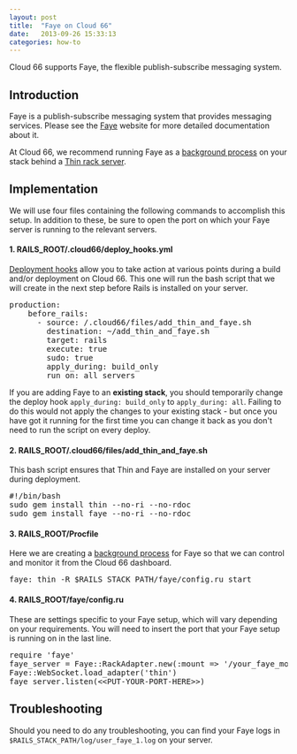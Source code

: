 ```yaml
---
layout: post
title:  "Faye on Cloud 66"
date:   2013-09-26 15:33:13
categories: how-to
---
```


<p class="lead">Cloud 66 supports Faye, the flexible publish-subscribe messaging system.</p>

## Introduction
Faye is a publish-subscribe messaging system that provides messaging services. Please see the  <a href="http://faye.jcoglan.com/" target="_blank">Faye</a> website for more detailed documentation about it.

At Cloud 66, we recommend running Faye as a [background process](proc_files) on your stack behind a [Thin rack server](thin_rack_server).

## Implementation
We will use four files containing the following commands to accomplish this setup. In addition to these, be sure to open the port on which your Faye server is running to the relevant servers.

#### 1. RAILS_ROOT/.cloud66/deploy_hooks.yml
[Deployment hooks](deploy_hooks) allow you to take action at various points during a build and/or deployment on Cloud 66. This one will run the bash script that we will create in the next step before Rails is installed on your server.

<pre class='terminal-commands'>
production:
    before_rails:
      - source: /.cloud66/files/add_thin_and_faye.sh
        destination: ~/add_thin_and_faye.sh
        target: rails
        execute: true
        sudo: true
        apply_during: build_only
        run_on: all_servers
</pre>

If you are adding Faye to an <b>existing stack</b>, you should temporarily change the deploy hook <code>apply_during: build_only</code> to <code>apply_during: all</code>. Failing to do this would not apply the changes to your existing stack - but once you have got it running for the first time you can change it back as you don't need to run the script on every deploy.

#### 2. RAILS_ROOT/.cloud66/files/add_thin_and_faye.sh
This bash script ensures that Thin and Faye are installed on your server during deployment.

<pre class='terminal-commands'>
#!/bin/bash
sudo gem install thin --no-ri --no-rdoc
sudo gem install faye --no-ri --no-rdoc
</pre>

#### 3. RAILS_ROOT/Procfile
Here we are creating a [background process](proc_files) for Faye so that we can control and monitor it from the Cloud 66 dashboard.

<pre class='terminal-commands'>
faye: thin -R $RAILS_STACK_PATH/faye/config.ru start
</pre>

#### 4. RAILS_ROOT/faye/config.ru
These are settings specific to your Faye setup, which will vary depending on your requirements. You will need to insert the port that your Faye setup is running on in the last line.

<pre class='terminal-commands'>
require 'faye'
faye_server = Faye::RackAdapter.new(:mount =&gt; '/your_faye_mount', :timeout =&gt; 45)
Faye::WebSocket.load_adapter('thin')
faye_server.listen(&lt;&lt;PUT-YOUR-PORT-HERE&gt;&gt;)
</pre>

## Troubleshooting
Should you need to do any troubleshooting, you can find your Faye logs in <code>$RAILS_STACK_PATH/log/user_faye_1.log</code> on your server.